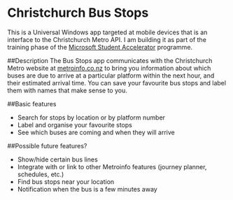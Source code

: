 # Christchurch Bus Stops
This is a Universal Windows app targeted at mobile devices that is an interface to the Christchurch Metro API. I am building it as part of the training phase of the [Microsoft Student Accelerator](http://www.msa.ms/) programme.

##Description
The Bus Stops app communicates with the Christchurch Metro website at [metroinfo.co.nz](http://www.metroinfo.co.nz/) to bring you information about which buses are due to arrive at a particular platform within the next hour, and their estimated arrival time. You can save your favourite bus stops and label them with names that make sense to you.

##Basic features
* Search for stops by location or by platform number
* Label and organise your favourite stops
* See which buses are coming and when they will arrive

##Possible future features?
* Show/hide certain bus lines
* Integrate with or link to other Metroinfo features (journey planner, schedules, etc.)
* Find bus stops near your location
* Notification when the bus is a few minutes away